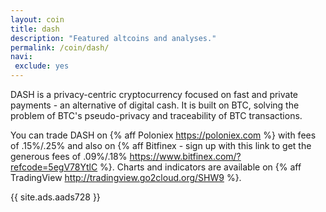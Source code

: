 ```yaml
---
layout: coin
title: dash
description: "Featured altcoins and analyses."
permalink: /coin/dash/
navi:
 exclude: yes
---
```


DASH is a privacy-centric cryptocurrency focused on fast and private payments - an alternative of digital cash. It is built on BTC, solving the problem of BTC's pseudo-privacy and traceability of BTC transactions.

You can trade DASH on {% aff Poloniex https://poloniex.com %} with fees of .15%/.25% and also on {% aff Bitfinex - sign up with this link to get the generous fees of .09%/.18% https://www.bitfinex.com/?refcode=5egV78YtlC %}. Charts and indicators are available on {% aff TradingView http://tradingview.go2cloud.org/SHW9 %}.

{{ site.ads.aads728 }}
